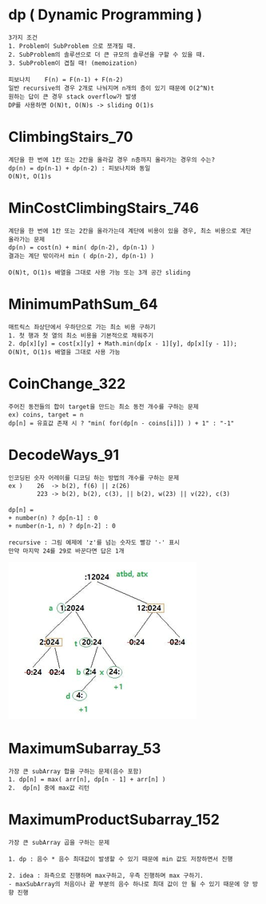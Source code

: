 # dp ( Dynamic Programming )
	3가지 조건
	1. Problem이 SubProblem 으로 쪼개질 때.
	2. SubProblem의 솔루션으로 더 큰 규모의 솔루션을 구할 수 있을 때.
	3. SubProblem이 겹칠 때! (memoization)
	
	피보나치	F(n) = F(n-1) + F(n-2)
	일반 recursive의 경우 2개로 나눠지며 n개의 층이 있기 때문에 O(2^N)t
	원하는 답이 큰 경우 stack overflow가 발생
	DP를 사용하면 O(N)t, O(N)s -> sliding O(1)s
	
# ClimbingStairs_70
	계단을 한 번에 1칸 또는 2칸을 올라갈 경우 n층까지 올라가는 경우의 수는?
	dp(n) = dp(n-1) + dp(n-2) : 피보나치와 동일
	O(N)t, O(1)s

# MinCostClimbingStairs_746
	계단을 한 번에 1칸 또는 2칸을 올라가는데 계단에 비용이 있을 경우, 최소 비용으로 계단 올라가는 문제
	dp(n) = cost(n) + min( dp(n-2), dp(n-1) )
	결과는 계단 밖이라서 min ( dp(n-2), dp(n-1) )
	
	O(N)t, O(1)s 배열을 그대로 사용 가능 또는 3개 공간 sliding
	
# MinimumPathSum_64
	매트릭스 좌상단에서 우하단으로 가는 최소 비용 구하기
	1. 첫 행과 첫 열의 최소 비용을 기본적으로 채워주기
	2. dp[x][y] = cost[x][y] + Math.min(dp[x - 1][y], dp[x][y - 1]);
	O(N)t, O(1)s 배열을 그대로 사용 가능
		
# CoinChange_322
	주어진 동전들의 합이 target을 만드는 최소 동전 개수를 구하는 문제
	ex) coins, target = n
	dp[n] = 유효값 존재 시 ? "min( for(dp[n - coins[i]]) ) + 1" : "-1"
	
# DecodeWays_91
	인코딩된 숫자 어레이를 디코딩 하는 방법의 개수를 구하는 문제
	ex )	26  -> b(2), f(6) || z(26)
			223 -> b(2), b(2), c(3), || b(2), w(23) || v(22), c(3)
			
	dp[n] =
	+ number(n) ? dp[n-1] : 0
	+ number(n-1, n) ? dp[n-2] : 0

	recursive : 그림 예제에 'z'를 넘는 숫자도 빨강 '-' 표시
	만약 마지막 24를 29로 바꾼다면 답은 1개
![DecodeWays_91_Recursive](./DecodeWays_91_Recursive.jpg)

# MaximumSubarray_53
	가장 큰 subArray 합을 구하는 문제(음수 포함)
	1. dp[n] = max( arr[n], dp[n - 1] + arr[n] )
	2.	dp[n] 중에 max값 리턴
	
# MaximumProductSubarray_152
	가장 큰 subArray 곱을 구하는 문제
	
	1. dp : 음수 * 음수 최대값이 발생할 수 있기 때문에 min 값도 저장하면서 진행
	
	2. idea : 좌측으로 진행하며 max구하고, 우측 진행하며 max 구하기.
	- maxSubArray의 처음이나 끝 부분의 음수 하나로 최대 값이 안 될 수 있기 때문에 양 방향 진행
	